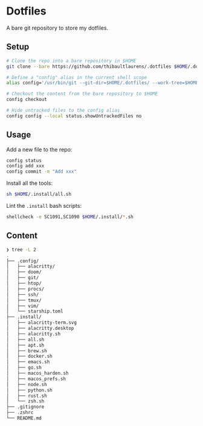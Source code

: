 # Dotfiles

A bare git repository to store my dotfiles.

## Setup

```sh
# Clone the repo into a bare repository in $HOME
git clone --bare https://github.com/thibaultlaurens/.dotfiles $HOME/.dotfiles

# Define a "config" alias in the current shell scope
alias config='/usr/bin/git --git-dir=$HOME/.dotfiles/ --work-tree=$HOME'

# Checkout the content from the bare repository to $HOME
config checkout

# Hide untracked files to the config alias
config config --local status.showUntrackedFiles no
```

## Usage

Add a new file to the repo:

```sh
config status
config add xxx
config commit -m "Add xxx"
```

Install all the tools:

```sh
sh $HOME/.install/all.sh
```

Lint the `.install` bash scripts:

```sh
shellcheck -e SC1091,SC1090 $HOME/.install/*.sh
```

## Content

```sh
❯ tree -L 2
.
├── .config/
│   ├── alacritty/
│   ├── doom/
│   ├── git/
│   ├── htop/
│   ├── procs/
│   ├── ssh/
│   ├── tmux/
│   ├── vim/
│   └── starship.toml
├── .install/
│   ├── alacritty-term.svg
│   ├── alacritty.desktop
│   ├── alacritty.sh
│   ├── all.sh
│   ├── apt.sh
│   ├── brew.sh
│   ├── docker.sh
│   ├── emacs.sh
│   ├── go.sh
│   ├── macos_harden.sh
│   ├── macos_prefs.sh
│   ├── node.sh
│   ├── python.sh
│   ├── rust.sh
│   └── zsh.sh
├── .gitignore
├── .zshrc
└── README.md
```
